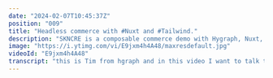 ```yaml
---
date: "2024-02-07T10:45:37Z"
position: "009"
title: "Headless commerce with #Nuxt and #Tailwind."
description: "SKNCRE is a composable commerce demo with Hygraph, Nuxt, Tailwind, and an external API for product data.\n\nSee the demo: https://skncre-cosmetics-hygraph.vercel.app/\nClone the Hygraph project: https://app.hygraph.com/clone/f67b7c52af504cd9a19de912423b2e40?name=Hygraph%20SKNCRE\nGithub repo: https://github.com/timbenniks/skncre-cosmetics-hygraph\n\nRead more: https://hygraph.com/blog/skncre-hygraph-cosmetics-demo\nHygraph Community: https://slack.hygraph.com\n\nSKNCRE is a fictitious cosmetics brand selling costly snail slime skin care products: face serum, face cream, eye contour, and the SKNCRE bundle. What you often see in composable e-commerce is that the product information lives in a specialized management system (a PIM), the content of the website in a CMS, and commerce features such as a cart, checkout, account, and payments in yet another system (a commerce engine).\n\nIn this example, all pages, content, and media are stored in Hygraph, but the products come from an external system – in this case, a mock API called Federate This. We expose the data in Hygraph via Content Federation. Developers query the CMS for product data, while editors can use the data inside the CMS while they combine editing native and federated content as if it were the same. The beauty is that developers and content editors do not need to understand the external product API as they use it directly through Hygraph.\n\nFederate This: https://federatethis.com\nHygraph: https://hygraph.com\nHygraph Community: https://slack.hygraph.com"
image: "https://i.ytimg.com/vi/E9jxm4h4A48/maxresdefault.jpg"
videoId: "E9jxm4h4A48"
transcript: "this is Tim from hgraph and in this video I want to talk to you about a new starter kit that we created for hgraph and it's dipping its toes in composable Commerce because that's a super interesting and upcoming thing at the moment or probably been the last few years right and so before startups I worked at agency and I did a lot of work for bigger platforms that are luxury Cosmetics jewelry things like that and so I thought why not grab the essence of what a fan fancy brand wants to do in cosmetics and make a starter kit for you to figure out how that all works right how you can give you some building blocks to actually then work with for later and so we came up with a brand called skincare but with a bunch of fowls taken out so it's like a a fancy product name now and so I had these designs from a hackathon I did a while back and I thought I'm going to grab this designs and make you a starter and so as you can see here on the screen skincare is is a super luxurious brand that sells three only three different things for the skin and it's all based on snail slime and you can buy routines and there's product highlights and subscriptions and super editorial Rich Lush animations and well I say animations I took them out actually because they were a bit much but um you can see this looks like something that is um High tier expensive and I thought why not show you something like this for a CH right it's a proper luxurious demo and I was a little cheeky you can see performance accessibility SEO is all 100 let's just remove that for now we don't really need it and so when it comes to um composable Commerce especially at scale what you see is that product information is generally enriched in a system of its own with specialists at the Brand level doing that and then the CMS itself tends to work with Pages like these right like super nice edit tutorial component storytelling and then um having a shopping cart or a checkout or you know Payment Systems is again another part is a Commerce engine and so in this St um this starter kit I chose to say you know what we're going to grab information from an external system that's all product stuff we're going to put it in the CMS and we're going to build these lovely pages and then leave it open for interpretation how you want to make the shopping cart or the the checkout and if you don't if you're like I don't know how that works just wait a bit because in the coming weeks and months we will be adding to this Starter by creating Integrations with things like Commerce layer maybe Commerce tools big Commerce a whole bunch of different ones to show you how you could do it for now let's focus on the data first so you can you know see how this works so in high graph here you can see this is my skin care um project statistics and stuff first and foremost let's think about that schema and how it works to get that information in from an external place and so we have remote source for Federate disc skincare and so Federate disc is something that our defro team has been working on for a while now and so Federate this is actually a platform that has mock API data that we can use in a myriad of different demos right so we have generic products we have reviews we have movie information from the omdb or we have def2 block routes there's a whole bunch of things in here you can see skin care fake product line and so this is um graphql endpoint that you can use in any demo that doesn't require user IDs credentials money none of it so because we use this you can just clone this project here and just get it for free out of the box you don't have to do anything it just works and so this is a graphql source so it fits like a glove into high graph and it literally becomes like you query that system but you don't know because because you're querying High graph and high graph makes it feel like it's completely native so with that out of the way you can see there's a bunch of models for Pages product pages product Focus that's like a little component inside um for example this is a product Focus component then we have like um a related product component which is let's go to a product page here something like this related products based on this product of course and so I called those components I shouldn't have said that these are models and these are components what those are we'll see in a sec let's just go and see how this homepage was built so um as you can see the homepage here actually has a hero it has a routine component to show off you know whatever range you can buy here it has a product highlight for the face serum and there's some editorial related stuff like a lovely image a product ion here or like a card and then hey there's a subscription model as well go for it right and so so we've done that by using something we call High graph components if you want to know in depth what that is there's a link in the description to the documentation and so a component is just a a schema but it's attached to the page here so this little hero here with the three forms or for the three Fields you won't find it floating around and query it on your own it's actually connected to this page because what you can do now is say well let's move it down a sec or move it up again like you can do a bunch of things as a Content editor with these components that make it life a bunch easier right so this is like the bit of the page builder type approach in hgraph next to the super strong data stuff that we do but you can see there's also a product highlight and in here what I decided to do is not have Fields but actually have a relation field to a product focus and the product focus is a thing on its own and those do live all over the place and you can query a bunch of those if you want want um I just wanted to show you different things and so this one you can see here has a product ID and this product ID one we can have a look at that here when we go to products and you know do the playground product ID one is has bunch of ingredients for snail slime and it's actually the face serum so by just adding this now hgraph knows because it has this Federated API you Federate this in there that it just returns you that thing there so when you now go to this page this information is actually in the query that you can do just by querying High graph if you want um let let's just do that so I can show you so we're looking at the homepage right so let's go to the playground let's go and open the page and say well the slug has to be home and we want all the components and let's go to the product highlight which has a product Focus attached by one of those links so let's have the CTA description ID let's let's but let's see what what we need the product information ingredients name price title and what else do we need um the slug of the page itself this just whatever it this is let's have a look and so now for home we have the components which is what we were just looking at right the things you can drag and drop and this is our product Focus component and there's the information about the product itself and this part is actually coming from Federate this which is here and so it feels completely native you can just query all the things in here with one query and get the stuff that you need and so that's what you're seeing here and so it's kind of native to high graph now to use this stuff and content editors don't have to worry as much of understanding how it works with these external apis it just works out of the box and then we have product pages for example um a product page page has its own slug a title description OG image related things right and then it has a bunch of components again so we're literally just building these Pages up but then after the components you can see there's another product ID right and so um if we look at let's have a look at the schema of this thing to show you how it actually connects that up so when we go to a PDP schema you can see there's actually a graphql remote field for a product and if you have a look if we edit that it's actually going to Def Federate this remote source with a post and it's just querying that system so this system and we're giving an ID and the ID that it queries is the doc product ID which is in turn this field here and so when we now go to the normal product page this ID one that I type here will actually then query a product in here so we can just rather than products we can go to product ID is one and give me the name hit play face serum right that's exactly what high drive is doing for you here and um then you have a bunch of those components you can drag around again and so this feels like um a good vibe for a Content editor and a developer doesn't have to understand how to query anything else um so with that in mind now that we know the basics um let's have a look at how the front end actually works because I used njs i a n ambass I'm a longtime user of the system I love it it makes me go super fast and of course if you're not a n juicer but you like next and react or you like spel kit or you like Astro join us at slack. hyra.com and tell me Tim I want this in Astro Tim I want this in next and you know what we might do it because why not it's not that complicated to build these things because it's mainly you know creative driven we can we use Tailwind for this this we can do something like this in next Astro swel kit as well um so let's have a look at what we have here in next so this is a relatively simple n app so it has steelwind it has the next graphql client because we have to query graphql we use some Google fonts and we have next image and why that is cool we'll look at that in a sec and so we have two routes just the home and the product pages and fancy font family and there's not that much to it right so we have to look at the pages we have an index page and so what I've done here is actually we have a composable called use page use page if or composable can also be potentially a hook in in next but it does slightly more and so um you can look at that composable here and epage will actually just query graphql uh through whatever we have in the environment variable here for the graphql host by the way I'm going over this super fast if you want to know how that specifically works there is a video that I will link in the description or put one of these cards where you can see how I set up n specifically with this way of doing graphql cuz it's super cool we actually have a page query that I just put here in a file and this will now be um using Code gen and um a whole bunch of extra helper functions in N that just let you use this stuff all over the place right so when in my use page I just say you know use async graphql for the type page or product page with this Slug and then all my information is there I I don't have to do very much custom stuff here um let's see what else do we have so there's a few things that make your life as a developer happy in this setup first of all images images are always complicated right and so what I decided to do is actually actually you saw it already a little bit here we're using n image and N image really helps you to do stuff with responsible images responsive images lazy images things like that and we created a provider for hgraph because hgraph can actually do cropping um doing different um quality settings different file type settings you don't want to do that by hand so I made a provider so the next image can just say give me quality 90 this type of prop with and height run and make it responsive so without going too deep in that like there's a whole bunch of like concatenation of you know URLs and in the end it will help you a lot when you look at the hero for example you can use a n image with a provider High graph an image that just comes out of high graph and then you can say well I wanted for small screens to be 100 VW so 100% and you could actually then say for medium I want this to be 50 and now it will just do a whole bunch of responsive image stuff for you and the quality can be 90 and you can do a whole bunch of really cool stuff with this and it just helps you a lot as a developer not to not just have to think about images because images are complicated and um this is very similar to what you see in next image for example it's almost the same thing and so the next thing that I built is actually a little plug-in to turn on preview mode and so let me show you how that works so when we actually go to a page oh so in the content Pages you can see this one is draft here and um right now if I were to go to that page SL test it wouldn't work because we're not we're not quering draft reest quing published right so test will give you a 404 so what I've now done I've set a preview here so when you click it you can see it say question mark preview equals true and you see a little lightning here in the top and suddenly you see my test page so when I remove preview again you no longer see it and so these are just like the simple thing so when a Content editor is actually creating a new page but they haven't hit published yet you hit preview you can see directly what you're doing so you can actually say whatever hit save refresh and oh that's the title on the on the browser sorry let me just put that here and there you go and it's is directly viewable while already deployed on for sale and that's the beauty of the N preview mode and so you can actually preview everything you do even if it's not published so that works super well and um let's see I think that's about it for this video I know it's been quite long um I'm hoping you um enjoy this stuff please join us on our community at slack. hyra.com try this thing out clone it check the description for all the links that you need and a blog post about this and cheers happy coding"
---
```


